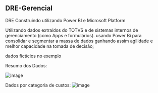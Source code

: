 ## DRE-Gerencial

DRE Construindo utilizando Power BI e Microsoft Platform

Utilizando dados extraídos do TOTVS e de sistemas internos de gerenciamento (como Apps e formulários). usando Power Bi para consolidar e segmentar a massa de dados ganhando assim  agilidade e melhor capacidade na tomada de decisão; 

dados fictícios no exemplo 

Resumo dos Dados:

![image](https://user-images.githubusercontent.com/85177057/165175941-a3ae274e-c6cd-4faa-866d-92a251b6e1e8.png)


Dados por categoria de custos:
![image](https://user-images.githubusercontent.com/85177057/165176237-53e1d89d-3fdb-49ba-8728-4c92e1cbfb8c.png)



